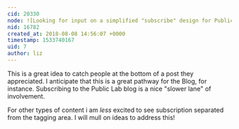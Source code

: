 ```yaml
---
cid: 20330
node: ![Looking for input on a simplified "subscribe" design for PublicLab.org posts](../notes/warren/07-24-2018/looking-for-input-on-a-simplified-subscribe-design-for-publiclab-org-posts)
nid: 16782
created_at: 2018-08-08 14:56:07 +0000
timestamp: 1533740167
uid: 7
author: liz
---
```


This is a great idea to catch people at the bottom of a post they appreciated. I anticipate that this is a great pathway for the Blog, for instance. Subscribing to the Public Lab blog is a nice "slower lane" of involvement. 

For other types of content i am *less* excited to see subscription separated from the tagging area. I will mull on ideas to address this! 